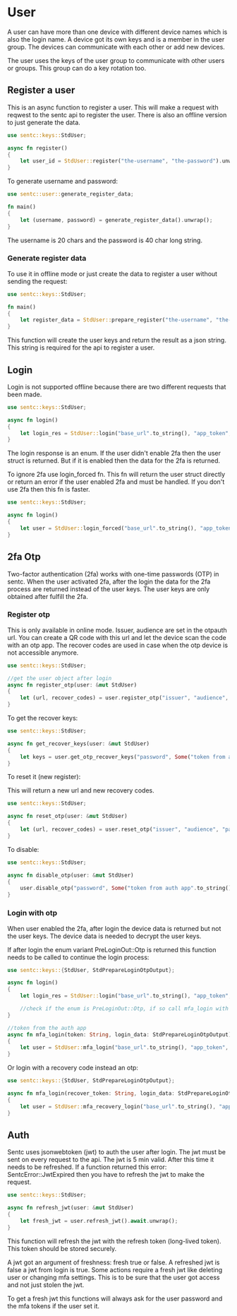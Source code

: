 # User

A user can have more than one device with different device names which is also the login name.
A device got its own keys and is a member in the user group. The devices can communicate with each other or add new
devices.

The user uses the keys of the user group to communicate with other users or groups. This group can do a key rotation
too.

## Register a user

This is an async function to register a user. This will make a request with reqwest to the sentc api to register the
user. There is also an offline version to just generate the data.

````rust
use sentc::keys::StdUser;

async fn register()
{
	let user_id = StdUser::register("the-username", "the-password").unwrap();
}
````

To generate username and password:

````rust
use sentc::user::generate_register_data;

fn main()
{
	let (username, password) = generate_register_data().unwrap();
}
````

The username is 20 chars and the password is 40 char long string.

### Generate register data

To use it in offline mode or just create the data to register a user without sending the request:

````rust
use sentc::keys::StdUser;

fn main()
{
	let register_data = StdUser::prepare_register("the-username", "the-password").unwrap();
}
````

This function will create the user keys and return the result as a json string. This string is required for the api to
register a user.

## Login

Login is not supported offline because there are two different requests that been made.

````rust
use sentc::keys::StdUser;

async fn login()
{
	let login_res = StdUser::login("base_url".to_string(), "app_token", "username", "password").await.unwrap();
}
````

The login response is an enum. If the user didn't enable 2fa then the user struct is returned. But if it is enabled then
the data for the 2fa is returned.

To ignore 2fa use login_forced fn. This fn will return the user struct directly or return an error if the user enabled
2fa and must be handled. If you don't use 2fa then this fn is faster.

````rust
use sentc::keys::StdUser;

async fn login()
{
	let user = StdUser::login_forced("base_url".to_string(), "app_token", "username", "password").await.unwrap();
}
````

## 2fa Otp

Two-factor authentication (2fa) works with one-time passwords (OTP) in sentc. When the user activated 2fa, after the
login the data for the 2fa process are returned instead of the user keys. The user keys are only obtained after fulfill
the 2fa.

### Register otp

This is only available in online mode. Issuer, audience are set in the otpauth url. You can create a QR code with this
url and let the device scan the code with an otp app. The recover codes are used in case when the otp device is not
accessible anymore.

````rust
use sentc::keys::StdUser;

//get the user object after login
async fn register_otp(user: &mut StdUser)
{
	let (url, recover_codes) = user.register_otp("issuer", "audience", "password", None, None).await.unwrap();
}
````

To get the recover keys:

````rust
use sentc::keys::StdUser;

async fn get_recover_keys(user: &mut StdUser)
{
	let keys = user.get_otp_recover_keys("password", Some("token from auth app".to_string()), None).await.unwrap();
}
````

To reset it (new register):

This will return a new url and new recovery codes.

````rust
use sentc::keys::StdUser;

async fn reset_otp(user: &mut StdUser)
{
	let (url, recover_codes) = user.reset_otp("issuer", "audience", "password", Some("token from auth app".to_string()), None).await.unwrap();
}
````

To disable:

````rust
use sentc::keys::StdUser;

async fn disable_otp(user: &mut StdUser)
{
	user.disable_otp("password", Some("token from auth app".to_string()), None).await.unwrap();
}
````

### Login with otp

When user enabled the 2fa, after login the device data is returned but not the user keys. The device data is needed to
decrypt the user keys.

If after login the enum variant PreLoginOut::Otp is returned this function needs to be called to continue the login
process:

````rust
use sentc::keys::{StdUser, StdPrepareLoginOtpOutput};

async fn login()
{
	let login_res = StdUser::login("base_url".to_string(), "app_token", "username", "password").await.unwrap();

	//check if the enum is PreLoginOut::Otp, if so call mfa_login with the token from the user auth device
}

//token from the auth app
async fn mfa_login(token: String, login_data: StdPrepareLoginOtpOutput)
{
	let user = StdUser::mfa_login("base_url".to_string(), "app_token", token, "username", login_data).await.unwrap();
}
````

Or login with a recovery code instead an otp:

````rust
use sentc::keys::{StdUser, StdPrepareLoginOtpOutput};

async fn mfa_login(recover_token: String, login_data: StdPrepareLoginOtpOutput)
{
	let user = StdUser::mfa_recovery_login("base_url".to_string(), "app_token", recover_token, "username", login_data).await.unwrap();
}
````

## Auth

Sentc uses jsonwebtoken (jwt) to auth the user after login. The jwt must be sent on every request to the api. The jwt is
5 min valid. After this time it needs to be refreshed. If a function returned this error: SentcError::JwtExpired then
you have to refresh the jwt to make the request.

````rust
use sentc::keys::StdUser;

async fn refresh_jwt(user: &mut StdUser)
{
	let fresh_jwt = user.refresh_jwt().await.unwrap();
}
````

This function will refresh the jwt with the refresh token (long-lived token). This token should be stored securely.

A jwt got an argument of freshness: fresh true or false. A refreshed jwt is false a jwt from login is true. Some actions
require a fresh jwt like deleting user or changing mfa settings. This is to be sure that the user got access and not
just stolen the jwt.

To get a fresh jwt this functions will always ask for the user password and the mfa tokens if the user set it.